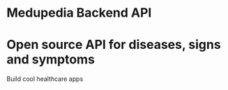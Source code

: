 # Medupedia Backend API

# Open source API for diseases, signs and symptoms

Build cool healthcare apps 

